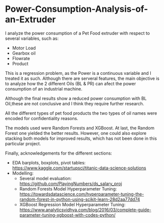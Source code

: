 # Power-Consumption-Analysis-of-an-Extruder

I analyze the power consumption of a Pet Food extruder with respect to several variables, such as:
* Motor Load
* Gearbox oil
* Flowrate
* Product

This is a regression problem, as the Power is a continuous variable and I treated it as such. Although there are serveral features, the main objective is to analyze how the 2 different Oils (BL & PR) can afect the power consumption of an industrial machine.

Although the final results show a reduced power consumption with BL Oil,these are not conclusive and I think they require further research.

All the different types of pet food products the two types of oil names were encoded for confidentiality reasons.

The models used were Random Forests and XGBoost. At last, the Random Forest one yielded the better results. However, one could also explore stacking both models for improved results, which has not been done in this particular project.

Finally, acknowledgements for the different sections:
* EDA barplots, boxplots, pivot tables: https://www.kaggle.com/startupsci/titanic-data-science-solutions
* Modelling:
    - Several model evaluation: https://github.com/PlayingNumbers/ds_salary_proj
    - Random Forests Model Hyperparameter Tuning: https://towardsdatascience.com/hyperparameter-tuning-the-random-forest-in-python-using-scikit-learn-28d2aa77dd74
    - XGBoost Regression Model Hyperparameter Tuning: https://www.analyticsvidhya.com/blog/2016/03/complete-guide-parameter-tuning-xgboost-with-codes-python/
